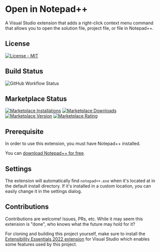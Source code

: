 # Open in Notepad++

A Visual Studio extension that adds a right-click context menu command that allows you to open the solution file, project file, or file in Notepad++.

## License

[![License - MIT](https://img.shields.io/github/license/CodingWithCalvin/VS-OpenInNotepadPlusPlus?style=for-the-badge)](https://img.shields.io/github/license/codingwithcalvin/VS-OpenInNotepadPlusPlus?style=for-the-badge)

## Build Status

![GitHub Workflow Status](https://img.shields.io/github/actions/workflow/status/CodingWithCalvin/VS-OpenInNotepadPlusPlus/release_build_and_deploy.yml?style=for-the-badge)

## Marketplace Status

[![Marketplace Installations](https://img.shields.io/visual-studio-marketplace/i/codingwithcalvin.VS-OpenInNotepadPlusPlus?style=for-the-badge)](https://img.shields.io/visual-studio-marketplace/i/codingwithcalvin.VS-OpenInNotepadPlusPlus?style=for-the-badge) [![Marketplace Downloads](https://img.shields.io/visual-studio-marketplace/d/codingwithcalvin.VS-OpenInNotepadPlusPlus?style=for-the-badge)](https://img.shields.io/visual-studio-marketplace/d/codingwithcalvin.VS-OpenInNotepadPlusPlus?style=for-the-badge)
[![Marketplace Version](https://img.shields.io/visual-studio-marketplace/v/codingwithcalvin.VS-OpenInNotepadPlusPlus?style=for-the-badge)](https://img.shields.io/visual-studio-marketplace/v/codingwithcalvin.VS-OpenInNotepadPlusPlus?style=for-the-badge) [![Marketplace Rating](https://img.shields.io/visual-studio-marketplace/r/codingwithcalvin.VS-OpenInNotepadPlusPlus?style=for-the-badge)](https://img.shields.io/visual-studio-marketplace/r/codingwithcalvin.VS-OpenInNotepadPlusPlus?style=for-the-badge)

## Prerequisite

In order to use this extension, you must have Notepad++ installed.

You can [download Notepad++ for free](https://notepad-plus-plus.org/).

## Settings

The extension will automatically find `notepad++.exe` when it's located at in the default install directory. If it's installed in a custom location, you can easily change it in the settings dialog.

## Contributions

Contributions are welcome! Issues, PRs, etc. While it may seem this extension is "done", who knows what the future may hold for it?

For cloning and building this project yourself, make sure to install the [Extensibility Essentials 2022 extension](https://marketplace.visualstudio.com/items?itemName=MadsKristensen.ExtensibilityEssentials2022) for Visual Studio which enables some features used by this project.
